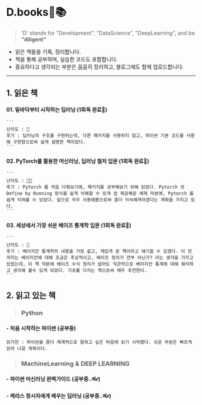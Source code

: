 # D.books🎯📚
>'D' stands for "Development", "DataScience", "DeepLearning", and be **"diligent"**

- 읽은 책들을 기록, 정리합니다.
- 책을 통해 공부하며, 실습한 코드도 포함합니다.
- 중요하다고 생각되는 부분은 꼼꼼히 정리하고, 블로그에도 함께 업로드합니다.
---
## 1. 읽은 책
#### 01. 밑바닥부터 시작하는 딥러닝 (1회독 완료📖)
    ```
    난이도 : 🤔
    후기 : 딥러닝의 구조를 구현하는데, 다른 패키지를 사용하지 않고, 파이썬 기본 코드를 사용해 구현함으로써 쉽게 설명한 책이었다. 
    ```
#### 02. PyTorch를 활용한 머신러닝, 딥러닝 철저 입문 (1회독 완료📖)
    ```
    난이도 : 🤔🤔
    후기 : Pytorch 를 처음 다뤄보기에, 패키지를 공부해보기 위해 읽었다. Pytorch 의 Define by Running 방식을 쉽게 이해할 수 있게 끔 제공해준 예제 덕분에, Pytorch 를 쉽게 익혀볼 수 있었다. 앞으로 자주 사용해봄으로써 좀더 익숙해져야겠다는 계획을 가지고 있다.
    ```
#### 03. 세상에서 가장 쉬운 베이즈 통계학 입문 (1회독 완료📖)
    ```
    난이도 : 🤔
    후기 : 베이지안 통계학의 내용을 가장 쉽고, 재밌게 푼 책이라고 얘기할 수 있겠다. 이 전까지는 베이지안에 대해 조금은 추상적이고, 베이즈 정리가 전부 아닌가? 라는 생각을 가지고 있었는데, 이 책 덕분에 베이즈 수식 정리가 없어도 직관적으로 베이지안 통계에 대해 해석하고 생각해 볼수 있게 되었다. 기초를 다지는 책으로써 매우 추천한다.
    ```
    
## 2. 읽고 있는 책

> ### Python
#### - 처음 시작하는 파이썬 (공부중)
```
읽기전 : 파이썬을 좀더 체계적으로 잘하고 싶은 마음에 읽기 시작했다. 쉬운 부분은 빠르게 읽어 나갈 계획이다.
```

> ### MachineLearning & DEEP LEARNING
#### - 파이썬 머신러닝 완벽가이드 (공부중..👓)
#### - 케라스 창시자에게 베우는 딥러닝 (공부중..👓)

